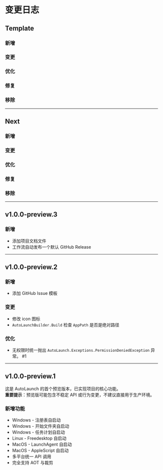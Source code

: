# 变更日志

## Template

### 新增

### 变更

### 优化

### 修复

### 移除

---

## Next

### 新增

### 变更

### 优化

### 修复

### 移除

___

## v1.0.0-preview.3

### 新增

- 添加项目文档文件
- 工作流自动发布一个默认 GitHub Release

---

## v1.0.0-preview.2

### 新增

- 添加 GitHub Issue 模板

### 变更

- 修改 icon 图标
- `AutoLaunchBuilder.Build` 检查 `AppPath` 是否是绝对路径

### 优化

- 无权限时统一抛出 `AutoLaunch.Exceptions.PermissionDeniedException` 异常。 #1

---

## v1.0.0-preview.1

这是 AutoLaunch 的首个预览版本，已实现项目的核心功能。  
**重要提示**：预览版可能包含不稳定 API 或行为变更，不建议直接用于生产环境。

### 新增功能

- Windows - 注册表自启动
- Windows - 开始文件夹自启动
- Windows - 任务计划自启动
- Linux - Freedesktop 自启动
- MacOS - LaunchAgent 自启动
- MacOS - AppleScript 自启动
- 多平台统一 API 调用
- 完全支持 AOT 与裁剪


